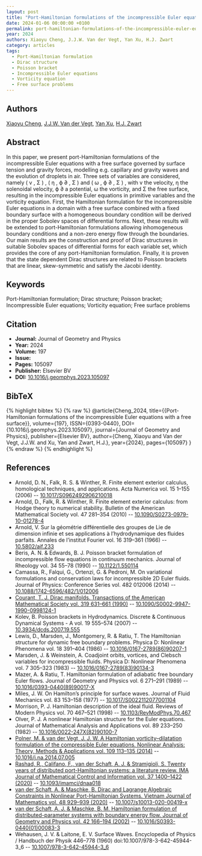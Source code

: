 ```yaml
---
layout: post
title: "Port-Hamiltonian formulations of the incompressible Euler equations with a free surface"
date: 2024-01-06 00:00:00 +0100
permalink: port-hamiltonian-formulations-of-the-incompressible-euler-equations-with-a-free-surface
year: 2024
authors: Xiaoyu Cheng, J.J.W. Van der Vegt, Yan Xu, H.J. Zwart
category: articles
tags:
  - Port-Hamiltonian formulation
  - Dirac structure
  - Poisson bracket
  - Incompressible Euler equations
  - Vorticity equation
  - Free surface problems
---
```

 
## Authors
[Xiaoyu Cheng](authors/xiaoyu-cheng), [J.J.W. Van der Vegt](authors/jaap-j-w-van-der-vegt), [Yan Xu](authors/yan-xu), [H.J. Zwart](authors/hans-zwart)
 
## Abstract
In this paper, we present port-Hamiltonian formulations of the incompressible Euler equations with a free surface governed by surface tension and gravity forces, modelling e.g. capillary and gravity waves and the evolution of droplets in air. Three sets of variables are considered, namely ( v , Σ ) , ( η , ϕ ∂ , Σ ) and ( ω , ϕ ∂ , Σ ) , with v the velocity, η the solenoidal velocity, ϕ ∂ a potential, ω the vorticity, and Σ the free surface, resulting in the incompressible Euler equations in primitive variables and the vorticity equation. First, the Hamiltonian formulation for the incompressible Euler equations in a domain with a free surface combined with a fixed boundary surface with a homogeneous boundary condition will be derived in the proper Sobolev spaces of differential forms. Next, these results will be extended to port-Hamiltonian formulations allowing inhomogeneous boundary conditions and a non-zero energy flow through the boundaries. Our main results are the construction and proof of Dirac structures in suitable Sobolev spaces of differential forms for each variable set, which provides the core of any port-Hamiltonian formulation. Finally, it is proven that the state dependent Dirac structures are related to Poisson brackets that are linear, skew-symmetric and satisfy the Jacobi identity.
 
## Keywords
Port-Hamiltonian formulation; Dirac structure; Poisson bracket; Incompressible Euler equations; Vorticity equation; Free surface problems
 
## Citation
- **Journal:** Journal of Geometry and Physics
- **Year:** 2024
- **Volume:** 197
- **Issue:** 
- **Pages:** 105097
- **Publisher:** Elsevier BV
- **DOI:** [10.1016/j.geomphys.2023.105097](https://doi.org/10.1016/j.geomphys.2023.105097)
 
## BibTeX
{% highlight bibtex %}
{% raw %}
@article{Cheng_2024,
  title={{Port-Hamiltonian formulations of the incompressible Euler equations with a free surface}},
  volume={197},
  ISSN={0393-0440},
  DOI={10.1016/j.geomphys.2023.105097},
  journal={Journal of Geometry and Physics},
  publisher={Elsevier BV},
  author={Cheng, Xiaoyu and Van der Vegt, J.J.W. and Xu, Yan and Zwart, H.J.},
  year={2024},
  pages={105097}
}
{% endraw %}
{% endhighlight %}
 
## References
- Arnold, D. N., Falk, R. S. & Winther, R. Finite element exterior calculus, homological techniques, and applications. Acta Numerica vol. 15 1–155 (2006) -- [10.1017/S0962492906210018](https://doi.org/10.1017/S0962492906210018)
- Arnold, D., Falk, R. & Winther, R. Finite element exterior calculus: from Hodge theory to numerical stability. Bulletin of the American Mathematical Society vol. 47 281–354 (2010) -- [10.1090/S0273-0979-10-01278-4](https://doi.org/10.1090/S0273-0979-10-01278-4)
- Arnold, V. Sur la géométrie différentielle des groupes de Lie de dimension infinie et ses applications à l’hydrodynamique des fluides parfaits. Annales de l’institut Fourier vol. 16 319–361 (1966) -- [10.5802/aif.233](https://doi.org/10.5802/aif.233)
- Beris, A. N. & Edwards, B. J. Poisson bracket formulation of incompressible flow equations in continuum mechanics. Journal of Rheology vol. 34 55–78 (1990) -- [10.1122/1.550114](https://doi.org/10.1122/1.550114)
- Camassa, R., Falqui, G., Ortenzi, G. & Pedroni, M. On variational formulations and conservation laws for incompressible 2D Euler fluids. Journal of Physics: Conference Series vol. 482 012006 (2014) -- [10.1088/1742-6596/482/1/012006](https://doi.org/10.1088/1742-6596/482/1/012006)
- [Courant, T. J. Dirac manifolds. Transactions of the American Mathematical Society vol. 319 631–661 (1990)](dirac-manifolds) -- [10.1090/S0002-9947-1990-0998124-1](https://doi.org/10.1090/S0002-9947-1990-0998124-1)
- Kolev, B. Poisson brackets in Hydrodynamics. Discrete &amp; Continuous Dynamical Systems - A vol. 19 555–574 (2007) -- [10.3934/dcds.2007.19.555](https://doi.org/10.3934/dcds.2007.19.555)
- Lewis, D., Marsden, J., Montgomery, R. & Ratiu, T. The Hamiltonian structure for dynamic free boundary problems. Physica D: Nonlinear Phenomena vol. 18 391–404 (1986) -- [10.1016/0167-2789(86)90207-1](https://doi.org/10.1016/0167-2789(86)90207-1)
- Marsden, J. & Weinstein, A. Coadjoint orbits, vortices, and Clebsch variables for incompressible fluids. Physica D: Nonlinear Phenomena vol. 7 305–323 (1983) -- [10.1016/0167-2789(83)90134-3](https://doi.org/10.1016/0167-2789(83)90134-3)
- Mazer, A. & Ratiu, T. Hamiltonian formulation of adiabatic free boundary Euler flows. Journal of Geometry and Physics vol. 6 271–291 (1989) -- [10.1016/0393-0440(89)90017-X](https://doi.org/10.1016/0393-0440(89)90017-X)
- Miles, J. W. On Hamilton’s principle for surface waves. Journal of Fluid Mechanics vol. 83 153–158 (1977) -- [10.1017/S0022112077001104](https://doi.org/10.1017/S0022112077001104)
- Morrison, P. J. Hamiltonian description of the ideal fluid. Reviews of Modern Physics vol. 70 467–521 (1998) -- [10.1103/RevModPhys.70.467](https://doi.org/10.1103/RevModPhys.70.467)
- Olver, P. J. A nonlinear Hamiltonian structure for the Euler equations. Journal of Mathematical Analysis and Applications vol. 89 233–250 (1982) -- [10.1016/0022-247X(82)90100-7](https://doi.org/10.1016/0022-247X(82)90100-7)
- [Polner, M. & van der Vegt, J. J. W. A Hamiltonian vorticity–dilatation formulation of the compressible Euler equations. Nonlinear Analysis: Theory, Methods &amp; Applications vol. 109 113–135 (2014)](a-hamiltonian-vorticity-dilatation-formulation-of-the-compressible-euler-equations) -- [10.1016/j.na.2014.07.005](https://doi.org/10.1016/j.na.2014.07.005)
- [Rashad, R., Califano, F., van der Schaft, A. J. & Stramigioli, S. Twenty years of distributed port-Hamiltonian systems: a literature review. IMA Journal of Mathematical Control and Information vol. 37 1400–1422 (2020)](twenty-years-of-distributed-port-hamiltonian-systems-a-literature-review) -- [10.1093/imamci/dnaa018](https://doi.org/10.1093/imamci/dnaa018)
- [van der Schaft, A. & Maschke, B. Dirac and Lagrange Algebraic Constraints in Nonlinear Port-Hamiltonian Systems. Vietnam Journal of Mathematics vol. 48 929–939 (2020)](dirac-and-lagrange-algebraic-constraints-in-nonlinear-port-hamiltonian-systems) -- [10.1007/s10013-020-00419-x](https://doi.org/10.1007/s10013-020-00419-x)
- [van der Schaft, A. J. & Maschke, B. M. Hamiltonian formulation of distributed-parameter systems with boundary energy flow. Journal of Geometry and Physics vol. 42 166–194 (2002)](hamiltonian-formulation-of-distributed-parameter-systems-with-boundary-energy-flow) -- [10.1016/S0393-0440(01)00083-3](https://doi.org/10.1016/S0393-0440(01)00083-3)
- Wehausen, J. V. & Laitone, E. V. Surface Waves. Encyclopedia of Physics / Handbuch der Physik 446–778 (1960) doi:10.1007/978-3-642-45944-3_6 -- [10.1007/978-3-642-45944-3_6](https://doi.org/10.1007/978-3-642-45944-3_6)

